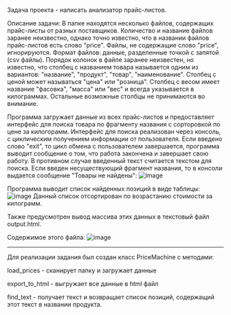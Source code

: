 Задача проекта - написать анализатор прайс-листов.

Описание задачи:
В папке находятся несколько файлов, содержащих прайс-листы от разных поставщиков.
Количество и название файлов заранее неизвестно, однако точно известно, что в названии файлов прайс-листов есть слово "price".
Файлы, не содержащие слово "price", игнорируются.
Формат файлов: данные, разделенные точкой с запятой (csv файлы).
Порядок колонок в файле заранее неизвестен, но известно, что столбец с названием товара называется одним из вариантов: "название", "продукт", "товар", "наименование".
Столбец с ценой может называться "цена" или "розница".
Столбец с весом имеет название "фасовка", "масса" или "вес" и всегда указывается в килограммах.
Остальные возможные столбцы не принимаются во внимание.

Программа загружает данные из всех прайс-листов и предоставляет интерфейс для поиска товара по фрагменту названия с сорторовкой по цене за килогорамм.
Интерфейс для поиска реализован через консоль, с циклическим получением информации от пользователя. Если введено слово "exit", то цикл обмена с пользователем завершается, программа выводит сообщение о том, что работа закончена и завершает свою работу.
В противном случае введенный текст считается текстом для поиска. 
Если введен несуществующий фрагмент названия, то в консоли выдается сообщение "Товары не найдены":
![image](https://github.com/user-attachments/assets/8a4f6b31-860f-4a0d-aae2-8ed04371a781)


Программа выводит список найденных позиций в виде таблицы:
![image](https://github.com/user-attachments/assets/6a3c647a-80c1-4bdc-8f3d-67774781b1cc)
Данный список отсортирован по возрастанию стоимости за килограмм.


Также предусмотрен вывод массива этих данных в текстовый файл output.html.

Содержимое этого файла:
![image](https://github.com/user-attachments/assets/1e80f495-2629-40bd-8689-860daa91b5e6)

-----------------------------------------------------
Для реализации задания был создан класс PriceMachine с методами:

load_prices - сканирует папку и загружает данные

export_to_html - выгружает все данные в html файл

find_text - получает текст и возвращает список позиций, содержащий этот текст в названии продукта. 
